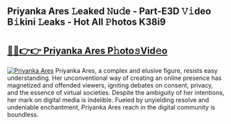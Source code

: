 ## Priyanka Ares 𝙻eaked 𝙽u𝚍e - Part-E3D 𝚅𝚒deo B𝚒kini 𝙻eaks - Hot All 𝙿hotos K38i9

# <h2><a href="http://ld1emn.urlbe.top/?page=Priyanka+Ares">🔗🔗👉👉 Priyanka Ares P𝚑oto𝚜Vid𝚎o</a></h2>

[![Priyanka Ares](https://i.imgur.com/eBuTRDB.gif)](http://ld1emn.urlbe.top/?page=Priyanka+Ares)
Priyanka Ares, a complex and elusive figure, resists easy understanding. Her unconventional way of creating an online presence has magnetized and offended viewers, igniting debates on consent, privacy, and the essence of virtual societies. Despite the ambiguity of her intentions, her mark on digital media is indelible. Fueled by unyielding resolve and undeniable enchantment, Priyanka Ares reach in the digital community is boundless.
